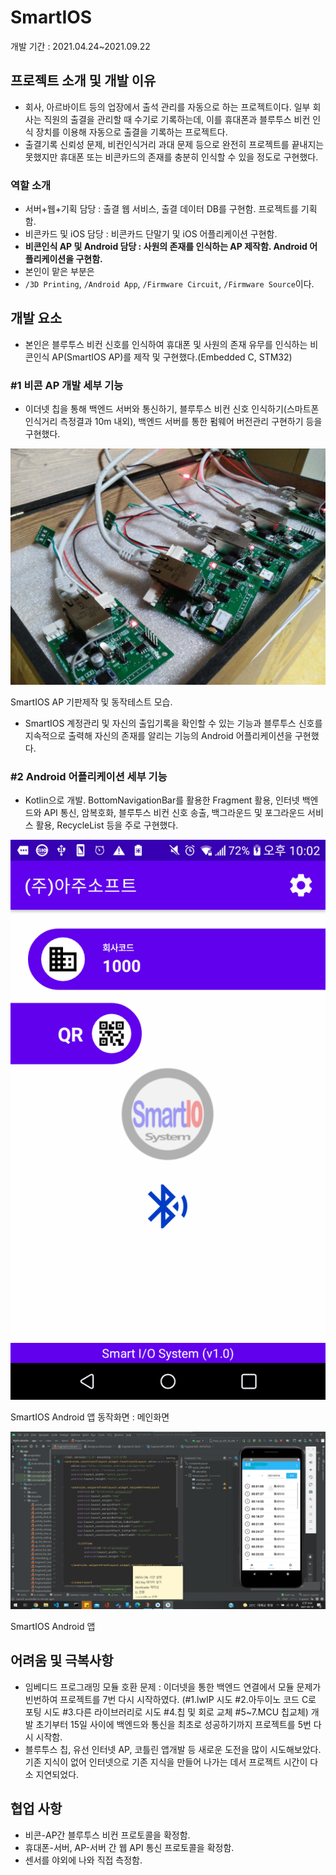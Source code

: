 # SmartIOS

개발 기간 : 2021.04.24~2021.09.22

## 프로젝트 소개 및 개발 이유

- 회사, 아르바이트 등의 업장에서 출석 관리를 자동으로 하는 프로젝트이다. 일부 회사는 직원의 출결을 관리할 때 수기로 기록하는데, 이를 휴대폰과 블루투스 비컨 인식 장치를 이용해 자동으로 출결을 기록하는 프로젝트다.
- 출결기록 신뢰성 문제, 비컨인식거리 과대 문제 등으로 완전히 프로젝트를 끝내지는 못했지만 휴대폰 또는 비콘카드의 존재를 충분히 인식할 수 있을 정도로 구현했다.

### 역할 소개

- 서버+웹+기획 담당 : 출결 웹 서비스, 출결 데이터 DB를 구현함. 프로젝트를 기획함.
- 비콘카드 및 iOS 담당 : 비콘카드 단말기 및 iOS 어플리케이션 구현함.
- **비콘인식 AP 및 Android 담당 : 사원의 존재를 인식하는 AP 제작함. Android 어플리케이션을 구현함.**
- 본인이 맡은 부분은
- `/3D Printing`, `/Android App`, `/Firmware Circuit`, `/Firmware Source`이다.

## 개발 요소

- 본인은 블루투스 비컨 신호를 인식하여 휴대폰 및 사원의 존재 유무를 인식하는 비콘인식 AP(SmartIOS AP)를 제작 및 구현했다.(Embedded C, STM32)

### #1 비콘 AP 개발 세부 기능

- 이더넷 칩을 통해 백엔드 서버와 통신하기, 블루투스 비컨 신호 인식하기(스마트폰 인식거리 측정결과 10m 내외), 백엔드 서버를 통한 펌웨어 버전관리 구현하기 등을 구현했다.

![SmartIOS AP 기판제작 및 동작테스트 모습.](SmartIOS%20ba8202ad0f1c42e5b51be1b262e8f686/20210725_230111.jpg)

SmartIOS AP 기판제작 및 동작테스트 모습.

- SmartIOS 계정관리 및 자신의 출입기록을 확인할 수 있는 기능과 블루투스 신호를 지속적으로 출력해 자신의 존재를 알리는 기능의 Android 어플리케이션을 구현했다.

### #2 Android 어플리케이션 세부 기능

- Kotlin으로 개발. BottomNavigationBar를 활용한 Fragment 활용, 인터넷 백엔드와 API 통신, 암복호화, 블루투스 비컨 신호 송출, 백그라운드 및 포그라운드 서비스 활용, RecycleList 등을 주로 구현했다.

![SmartIOS Android 앱 동작화면 : 메인화면](SmartIOS%20ba8202ad0f1c42e5b51be1b262e8f686/Screenshot_20210318-220250.png)

SmartIOS Android 앱 동작화면 : 메인화면

![SmartIOS Android 앱 ](SmartIOS%20ba8202ad0f1c42e5b51be1b262e8f686/%25EC%2595%2588%25EB%2593%259C%25EB%25A1%259C%25EC%259D%25B4%25EB%2593%259C_%25EC%2582%25AC%25EC%25A7%25842.png)

SmartIOS Android 앱 

## 어려움 및 극복사항

- 임베디드 프로그래밍 모듈 호환 문제 : 이더넷을 통한 백엔드 연결에서 모듈 문제가 빈번하여 프로젝트를 7번 다시 시작하였다. (#1.lwIP 시도 #2.아두이노 코드 C로 포팅 시도 #3.다른 라이브러리로 시도 #4.칩 및 회로 교체 #5~7.MCU 칩교체) 개발 초기부터 15일 사이에 백엔드와 통신을 최초로 성공하기까지 프로젝트를 5번 다시 시작함.
- 블루투스 칩, 유선 인터넷 AP, 코틀린 앱개발 등 새로운 도전을 많이 시도해보았다. 기존 지식이 없어 인터넷으로 기존 지식을 만들어 나가는 데서 프로젝트 시간이 다소 지연되었다.

## 협업 사항

- 비콘-AP간 블루투스 비컨 프로토콜을 확정함.
- 휴대폰-서버, AP-서버 간 웹 API 통신 프로토콜을 확정함.
- 센서를 야외에 나와 직접 측정함.
